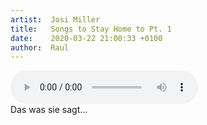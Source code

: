 ```yaml
---
artist:  Josi Miller
title:   Songs to Stay Home to Pt. 1
date:    2020-03-22 21:00:33 +0100
author:  Raul
---
```

<div class="audio-container">

<audio controls>
  <source src="https://www.dropbox.com/s/jl6yh2p6o2vmz5u/Josi%20Miller%20-%20Songs%20to%20Stay%20Home%20to%20Pt.%20I.mp3?raw=1" type="audio/mpeg">
Your browser does not support the audio element.
</audio>

</div>

<div class="post-content-message"> 
Das was sie sagt… 
</div>
